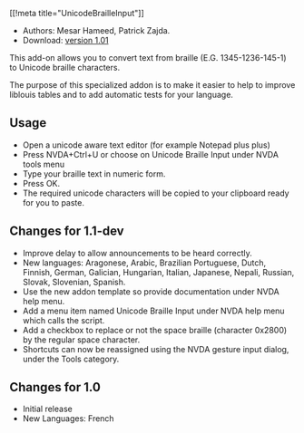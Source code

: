 [[!meta title="UnicodeBrailleInput"]]
* Authors: Mesar Hameed, Patrick Zajda.
* Download: [version 1.01][1]

This add-on allows you to convert text from braille (E.G. 1345-1236-145-1) to Unicode braille 
characters.

The purpose of this specialized addon is to make it easier to help to improve liblouis tables 
and to add automatic tests for your language.

## Usage ##

* Open a unicode aware text editor (for example Notepad plus plus)
* Press NVDA+Ctrl+U or choose on Unicode Braille Input under NVDA tools menu
* Type your braille text in numeric form.
* Press OK.
* The required unicode characters will be copied to your clipboard ready for you to  paste.

## Changes for 1.1-dev ##

* Improve delay to allow announcements to be heard correctly.
* New languages: Aragonese, Arabic, Brazilian Portuguese, Dutch, Finnish, German, Galician, Hungarian, Italian, Japanese, Nepali, Russian, Slovak, Slovenian, Spanish.
* Use the new addon template so provide documentation under NVDA help menu.
* Add a menu item named Unicode Braille Input under NVDA help menu which calls the script.
* Add a checkbox to replace or not the space braille (character 0x2800) by the regular space character.
* Shortcuts can now be reassigned using the NVDA gesture input dialog, under the Tools category.

## Changes for 1.0 ##

* Initial release
* New Languages: French


[1]: http://addons.nvda-project.org/files/get.php?file=ubi
